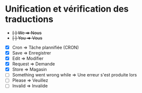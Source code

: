 # Unification et vérification des traductions

* ~~[ ] We => Nous~~
* ~~[ ] You => Vous~~
* [x] Cron => Tâche plannifiée (CRON)
* [x] Save => Enregistrer
* [x] Edit => Modifier
* [x] Request => Demande
* [x] Store => Magasin
* [ ] Something went wrong while => Une erreur s'est produite lors
* [ ] Please => Veuillez
* [ ] Invalid => Invalide